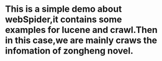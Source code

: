 # This is a simple demo about webSpider,it contains some examples for lucene and crawl.Then in this case,we are mainly craws the infomation of zongheng novel.
